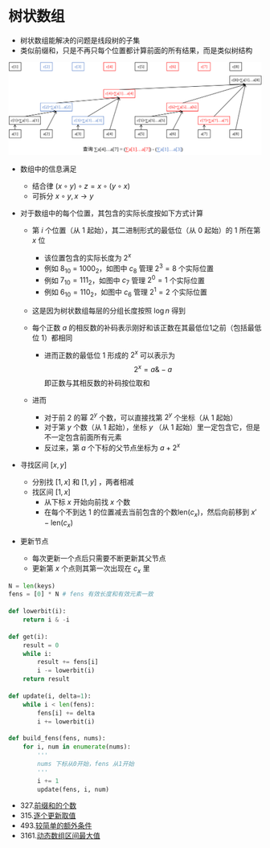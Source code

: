 # 树状数组

- 树状数组能解决的问题是线段树的子集
- 类似前缀和，只是不再只每个位置都计算前面的所有结果，而是类似树结构

![Fenwick-tree](./mdimage/Fenwick-tree.svg)

- 数组中的信息满足

  - 结合律 $(x \circ y )\circ z = x \circ (y \circ  x)$
  - 可拆分 $x \circ y, x \rightarrow y$

- 对于数组中的每个位置，其包含的实际长度按如下方式计算

  - 第 $i$ 个位置（从 1 起始），其二进制形式的最低位（从 0 起始）的 1 所在第  $x$ 位

    - 该位置包含的实际长度为 $2^x$ 
    - 例如 $8_{10}$ = $1000_2$，如图中 $c_8$ 管理 $2^3 = 8$​ 个实际位置
    - 例如 $7_{10} = 111_2$，如图中 $c_7$ 管理 $2^0 = 1$ 个实际位置
    - 例如 $6_{10} = 110_2$，如图中 $c_6$ 管理 $2^1 = 2$​ 个实际位置

  - 这是因为树状数组每层的分组长度按照 $\log n$​ 得到

  - 每个正数 $a$ 的相反数的补码表示刚好和该正数在其最低位1之前（包括最低位 1）都相同

    - 进而正数的最低位 1 形成的 $2^x$ 可以表示为 
      $$
      2^x = a \& -a
      $$
      即正数与其相反数的补码按位取和

  - 进而

    - 对于前 2 的幂 $2^y$ 个数，可以直接找第 $2^y$​ 个坐标（从 1 起始）
    - 对于第 $y$ 个数（从 1 起始），坐标 $y$​ （从 1 起始）里一定包含它，但是不一定包含前面所有元素
    - 反过来，第 $a$ 个下标的父节点坐标为 $a + 2^x$ 

- 寻找区间 $[x, y]$

  - 分别找 $[1, x]$ 和 $[1, y]$ ，两者相减
  - 找区间 $[1, x]$
    - 从下标 $x$ 开始向前找 $x$ 个数
    - 在每个不到达 1 的位置减去当前包含的个数$\text{len}(c_x)$，然后向前移到 $x'-\text{len}(c_x)$​

- 更新节点

  - 每次更新一个点后只需要不断更新其父节点
  - 更新第 $x$ 个点则其第一次出现在 $c_x$ 里



```python
N = len(keys)
fens = [0] * N # fens 有效长度和有效元素一致

def lowerbit(i):
    return i & -i

def get(i):
    result = 0
    while i:
        result += fens[i]
        i -= lowerbit(i)
    return result

def update(i, delta=1):
    while i < len(fens):
        fens[i] += delta
        i += lowerbit(i)
    
def build_fens(fens, nums):
    for i, num in enumerate(nums):
        '''
        nums 下标从0开始，fens 从1开始
        '''
        i += 1
        update(fens, i, num)
```



- 327.[前缀和的个数](https://leetcode.cn/problems/count-of-range-sum/)
- 315.[逐个更新取值](https://leetcode.cn/problems/count-of-smaller-numbers-after-self/)
- 493.[较简单的额外条件](https://leetcode.cn/problems/reverse-pairs/)
- 3161.[动态数组区间最大值](https://leetcode.cn/problems/block-placement-queries/)
